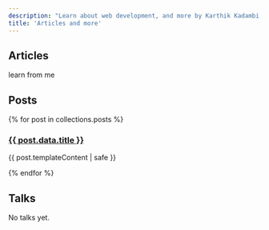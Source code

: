 ```yaml
---
description: "Learn about web development, and more by Karthik Kadambi, full stack web developer"
title: 'Articles and more'
---
```

<section class="section-inset" aria-label="Articles">
  <div class="flow">
    <h1>Articles</h1>
    <p>learn from me</p>
  </div>
</section>
<h2>Posts</h2>
{% for post in collections.posts %}
    <article>
        <h3><a href="{{ post.url }}">{{ post.data.title }}</a></h3>
        <p>{{ post.templateContent | safe }}</p>
    </article>
{% endfor %}
<h2>Talks</h2>
<p>No talks yet.</p>